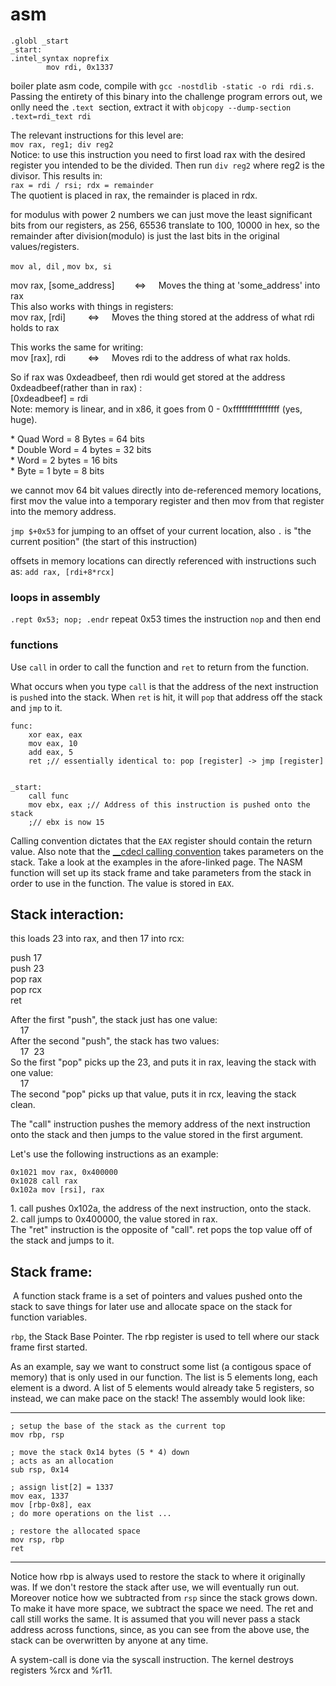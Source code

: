 # asm
```text-plain
.globl _start
_start:
.intel_syntax noprefix
        mov rdi, 0x1337
```

boiler plate asm code, compile with `gcc -nostdlib -static -o rdi rdi.s`. Passing the entirety of this binary into the challenge program errors out, we onlly need the `.text`  section, extract it with `objcopy --dump-section .text=rdi_text rdi`

The relevant instructions for this level are:  
`mov rax, reg1; div reg2`  
Notice: to use this instruction you need to first load rax with the desired register you intended to be the divided. Then run `div reg2` where reg2 is the divisor. This results in:  
`rax = rdi / rsi; rdx = remainder`  
The quotient is placed in rax, the remainder is placed in rdx.

for modulus with power 2 numbers we can just move the least significant bits from our registers, as 256, 65536 translate to 100, 10000 in hex, so the remainder after division(modulo) is just the last bits in the original values/registers.

`mov al, dil` , `mov bx, si`

mov rax, \[some\_address\]        <=>     Moves the thing at 'some\_address' into rax  
This also works with things in registers:  
mov rax, \[rdi\]         <=>     Moves the thing stored at the address of what rdi holds to rax

This works the same for writing:  
mov \[rax\], rdi         <=>     Moves rdi to the address of what rax holds.

So if rax was 0xdeadbeef, then rdi would get stored at the address 0xdeadbeef(rather than in rax) :  
\[0xdeadbeef\] = rdi  
Note: memory is linear, and in x86, it goes from 0 - 0xffffffffffffffff (yes, huge).

\* Quad Word = 8 Bytes = 64 bits  
\* Double Word = 4 bytes = 32 bits  
\* Word = 2 bytes = 16 bits  
\* Byte = 1 byte = 8 bits

we cannot mov 64 bit values directly into de-referenced memory locations, first mov the value into a temporary register and then mov from that register into the memory address.

`jmp $+0x53` for jumping to an offset of your current location, also `.` is "the current position" (the start of this instruction)

offsets in memory locations can directly referenced with instructions such as: `add rax, [rdi+8*rcx]`

### loops in assembly

`.rept 0x53; nop; .endr` repeat 0x53 times the instruction `nop` and then end

### functions

Use `call` in order to call the function and `ret` to return from the function.

What occurs when you type `call` is that the address of the next instruction is `push`ed into the stack. When `ret` is hit, it will `pop` that address off the stack and `jmp` to it.

```text-plain
func:
    xor eax, eax
    mov eax, 10
    add eax, 5
    ret ;// essentially identical to: pop [register] -> jmp [register]


_start:
    call func
    mov ebx, eax ;// Address of this instruction is pushed onto the stack
    ;// ebx is now 15
```

Calling convention dictates that the `EAX` register should contain the return value. Also note that the [\_\_cdecl calling convention](https://en.wikibooks.org/wiki/X86_Disassembly/Calling_Conventions#CDECL) takes parameters on the stack. Take a look at the examples in the afore-linked page. The NASM function will set up its stack frame and take parameters from the stack in order to use in the function. The value is stored in `EAX`.

Stack interaction:
------------------

this loads 23 into rax, and then 17 into rcx:

push 17  
push 23  
pop rax  
pop rcx  
ret

After the first "push", the stack just has one value:  
    17  
After the second "push", the stack has two values:  
    17  23  
So the first "pop" picks up the 23, and puts it in rax, leaving the stack with one value:  
    17  
The second "pop" picks up that value, puts it in rcx, leaving the stack clean. 

The "call" instruction pushes the memory address of the next instruction onto the stack and then jumps to the value stored in the first argument.

Let's use the following instructions as an example:

```text-plain
0x1021 mov rax, 0x400000
0x1028 call rax
0x102a mov [rsi], rax
```

1\. call pushes 0x102a, the address of the next instruction, onto the stack.  
2\. call jumps to 0x400000, the value stored in rax.  
The "ret" instruction is the opposite of "call". ret pops the top value off of  
the stack and jumps to it.

Stack frame:
------------

 A function stack frame is a set of pointers and values pushed onto the stack to save things for later use and allocate space on the stack for function variables.

`rbp`, the Stack Base Pointer. The rbp register is used to tell where our stack frame first started.

As an example, say we want to construct some list (a contigous space of memory) that is only used in our function. The list is 5 elements long, each element is a dword. A list of 5 elements would already take 5 registers, so instead, we can make pace on the stack! The assembly would look like:

* * *

```text-plain
; setup the base of the stack as the current top
mov rbp, rsp

; move the stack 0x14 bytes (5 * 4) down
; acts as an allocation
sub rsp, 0x14

; assign list[2] = 1337
mov eax, 1337
mov [rbp-0x8], eax
; do more operations on the list ...

; restore the allocated space
mov rsp, rbp
ret
```

* * *

Notice how rbp is always used to restore the stack to where it originally was. If we don't restore the stack after use, we will eventually run out. Moreover notice how we subtracted from `rsp` since the stack grows down. To make it have more space, we subtract the space we need. The ret and call still works the same. It is assumed that you will never pass a stack address across functions, since, as you can see from the above use, the stack can be overwritten by anyone at any time.

A system-call is done via the syscall instruction. The kernel destroys registers %rcx and %r11.